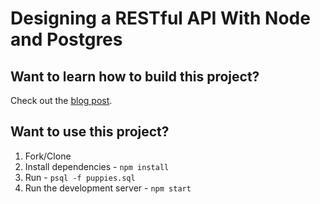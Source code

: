 # Designing a RESTful API With Node and Postgres

## Want to learn how to build this project?

Check out the [blog post](http://mherman.org/blog/2016/03/13/designing-a-restful-api-with-node-and-postgres/#.WJNOqLYrJE4).

## Want to use this project?

1. Fork/Clone
1. Install dependencies - `npm install`
1. Run - `psql -f puppies.sql`
1. Run the development server - `npm start`
